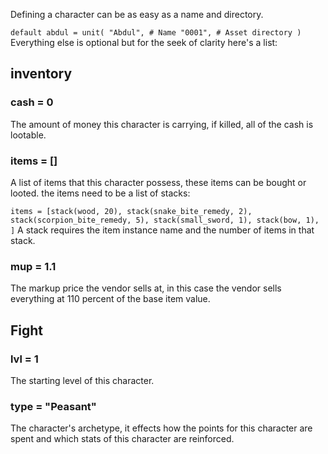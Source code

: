 Defining a character can be as easy as a name and directory.

``
default abdul = unit(
    "Abdul", # Name
    "0001", # Asset directory
    )
``
Everything else is optional but for the seek of clarity here's a list:

## inventory
### cash = 0
The amount of money this character is carrying, if killed, all of the cash is lootable.


### items = []
A list of items that this character possess, these items can be bought or looted.
the items need to be a list of stacks:

``
    items = [stack(wood, 20),
        stack(snake_bite_remedy, 2),
        stack(scorpion_bite_remedy, 5),
        stack(small_sword, 1),
        stack(bow, 1),
        ]
``
A stack requires the item instance name and the number of items in that stack.

### mup = 1.1
The markup price the vendor sells at, in this case the vendor sells everything at 110 percent of the base item value.


## Fight
### lvl = 1
The starting level of this character.

### type = "Peasant"
The character's archetype, it effects how the points for this character are spent and which stats of this character are reinforced.


